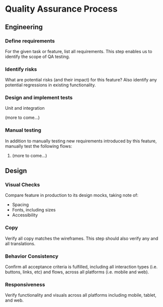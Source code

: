 # Quality Assurance Process

## Engineering

### Define requirements

For the given task or feature, list all requirements. This step enables us to identify the scope of QA testing.

### Identify risks

What are potential risks (and their impact) for this feature? Also identify any potential regressions in existing functionality.

### Design and implement tests

Unit and integration

(more to come...)

### Manual testing

In addition to manually testing new requirements introduced by this feature, manually test the following flows:

1. (more to come...)

## Design

### Visual Checks

Compare feature in production to its design mocks, taking note of:
* Spacing
* Fonts, including sizes
* Accessibility

### Copy

Verify all copy matches the wireframes. This step should also verify any and all translations.

### Behavior Consistency

Confirm all acceptance criteria is fulfilled, including all interaction types (i.e. buttons, links, etc) and flows, across all platforms (i.e.  mobile and web).

### Responsiveness

Verify functionality and visuals across all platforms including mobile, tablet, and web.
